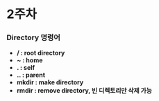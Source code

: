 # 2주차

### Directory 명령어

+ **/ : root directory**
+ **\~ : home**
+ **. : self**
+ **.. : parent**
+ **mkdir : make directory**
+ **rmdir : remove directory, 빈 디렉토리만 삭제 가능**
